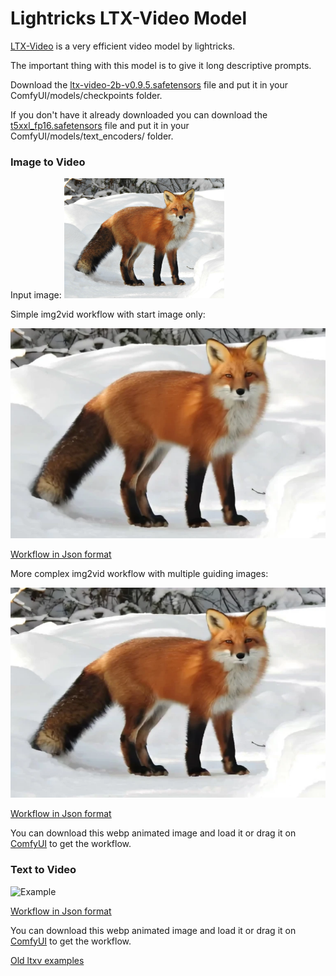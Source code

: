 # Lightricks LTX-Video Model

[LTX-Video](https://huggingface.co/Lightricks/LTX-Video) is a very efficient video model by lightricks.

The important thing with this model is to give it long descriptive prompts.

Download the [ltx-video-2b-v0.9.5.safetensors](https://huggingface.co/Lightricks/LTX-Video/blob/main/ltx-video-2b-v0.9.5.safetensors) file and put it in your ComfyUI/models/checkpoints folder.

If you don't have it already downloaded you can download the [t5xxl_fp16.safetensors](https://huggingface.co/Comfy-Org/mochi_preview_repackaged/blob/main/split_files/text_encoders/t5xxl_fp16.safetensors) file and put it in your ComfyUI/models/text_encoders/ folder.

### Image to Video

Input image:
<img src="fox.jpg" width="256" />

Simple img2vid workflow with start image only:

![Example](ltxv_image_to_video_simple.0.9.5.webp)

[Workflow in Json format](ltxv_image_to_video_simple.0.9.5.json)


More complex img2vid workflow with multiple guiding images:

![Example](ltxv_image_to_video.0.9.5.webp)

[Workflow in Json format](ltxv_image_to_video.0.9.5.json)

You can download this webp animated image and load it or drag it on [ComfyUI](https://github.com/comfyanonymous/ComfyUI) to get the workflow.

### Text to Video

![Example](ltxv_text_to_video_0.9.5.webp)

[Workflow in Json format](ltxv_text_to_video_0.9.5.json)

You can download this webp animated image and load it or drag it on [ComfyUI](https://github.com/comfyanonymous/ComfyUI) to get the workflow.


[Old ltxv examples](README_old.md)


